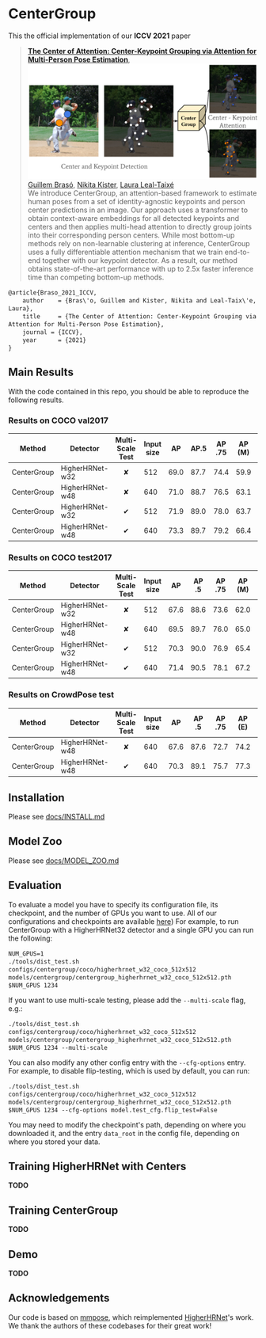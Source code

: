 # CenterGroup

This the official implementation of our **ICCV 2021** paper 

> [**The Center of Attention: Center-Keypoint Grouping via Attention for Multi-Person Pose Estimation**](https://arxiv.org/abs/2110.05132),            
> ![Method Visualization](data/teaser.png)
> [Guillem Brasó](https://dvl.in.tum.de/team/braso/), [Nikita Kister](), [Laura Leal-Taixé](https://dvl.in.tum.de/team/lealtaixe/)        
> We introduce CenterGroup, an attention-based framework to estimate human poses from a set of identity-agnostic keypoints and person center predictions in an image. Our approach uses a transformer to obtain context-aware embeddings for all detected keypoints and centers and then applies multi-head attention to directly group joints into their corresponding person centers. While most bottom-up methods rely on non-learnable clustering at inference, CenterGroup uses a fully differentiable attention mechanism that we train end-to-end together with our keypoint detector. As a result, our method obtains state-of-the-art performance with up to 2.5x faster inference time than competing bottom-up methods. 

    @article{Braso_2021_ICCV,
        author    = {Bras\'o, Guillem and Kister, Nikita and Leal-Taix\'e, Laura},
        title     = {The Center of Attention: Center-Keypoint Grouping via Attention for Multi-Person Pose Estimation},
        journal = {ICCV},
        year      = {2021}
    }

## Main Results
With the code contained in this repo, you should be able to reproduce the following results. 
### Results on COCO val2017
| Method| Detector |Multi-Scale Test| Input size |     AP | AP.5 | AP .75 | AP (M) | AP (L) |
|----------|----------|:------------:|------------|-------|-------|--------|--------|--------| 
| CenterGroup| HigherHRNet-w32  |&#10008;| 512         | 69.0  | 87.7  |  74.4  |  59.9  |  75.3  | 
| CenterGroup| HigherHRNet-w48  |&#10008;| 640         | 71.0  | 88.7  |  76.5  |  63.1  |  75.2  | 
| CenterGroup| HigherHRNet-w32  | &#10004;| 512        | 71.9  | 89.0  |  78.0  |  63.7  |  77.4  | 
| CenterGroup| HigherHRNet-w48  | &#10004;| 640        | 73.3  | 89.7  |  79.2  |  66.4  |  76.7  | 

### Results on COCO test2017 
| Method| Detector |Multi-Scale Test| Input size |     AP | AP .5 | AP .75 | AP (M) | AP (L) |
|----------|----------|:------------:|------------|-------|-------|--------|--------|--------| 
| CenterGroup| HigherHRNet-w32  |&#10008;| 512         | 67.6  | 88.6  |  73.6  |  62.0  |  75.6  | 
| CenterGroup| HigherHRNet-w48  |&#10008;| 640         | 69.5  | 89.7  |  76.0  |  65.0  |  76.2  | 
| CenterGroup| HigherHRNet-w32  | &#10004;| 512        | 70.3  | 90.0 | 76.9  | 65.4  |  77.5  | 
| CenterGroup| HigherHRNet-w48  | &#10004;| 640        | 71.4  | 90.5  |  78.1  |  67.2  |  77.5  |     

### Results on CrowdPose test
| Method| Detector |Multi-Scale Test| Input size |     AP | AP .5 | AP .75 | AP (E) | AP (M) | AP (H) |
|----------|----------|:------------:|------------|-------|-------|--------|--------|--------| --------| 
| CenterGroup| HigherHRNet-w48  |&#10008;| 640         | 67.6  | 87.6  |  72.7  | 74.2  |  68.1  | 61.1  | 
| CenterGroup| HigherHRNet-w48  | &#10004;| 640        | 70.3  | 89.1  |  75.7  |  77.3  |  70.8  |  63.2  |

## Installation
Please see [docs/INSTALL.md](docs/INSTALL.md)
## Model Zoo
Please see [docs/MODEL_ZOO.md](docs/MODEL_ZOO.md)
## Evaluation
To evaluate a model you have to specify its configuration file, its checkpoint, and the number of GPUs you want to use. All of our configurations and checkpoints are available [here](docs/MODEL_ZOO.md)) For example, to run CenterGroup with a HigherHRNet32 detector and a single GPU you can run the following:
```
NUM_GPUS=1
./tools/dist_test.sh configs/centergroup/coco/higherhrnet_w32_coco_512x512 models/centergroup/centergroup_higherhrnet_w32_coco_512x512.pth $NUM_GPUS 1234
```
If you want to use multi-scale testing, please add the `--multi-scale` flag, e.g.:
```
./tools/dist_test.sh configs/centergroup/coco/higherhrnet_w32_coco_512x512 models/centergroup/centergroup_higherhrnet_w32_coco_512x512.pth $NUM_GPUS 1234 --multi-scale
```
You can also modify any other config entry with the `--cfg-options` entry. For example, to disable flip-testing, which is used by default, you can run:
```
./tools/dist_test.sh configs/centergroup/coco/higherhrnet_w32_coco_512x512 models/centergroup/centergroup_higherhrnet_w32_coco_512x512.pth $NUM_GPUS 1234 --cfg-options model.test_cfg.flip_test=False
```
You may need to modify the checkpoint's path, depending on where you downloaded it, and the entry `data_root` in the config file, depending on where you stored your data.


## Training HigherHRNet with Centers
**TODO**
## Training CenterGroup
**TODO**
## Demo
**TODO**
## Acknowledgements
Our code is based on [mmpose](https://github.com/open-mmlab/mmpose), which reimplemented [HigherHRNet](https://github.com/HRNet/HigherHRNet-Human-Pose-Estimation)'s work. We thank the authors of these codebases for their great work!

